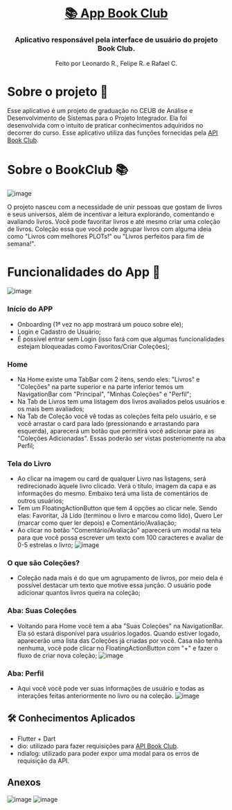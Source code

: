 <h1 align="center">
    <a href="#" alt="Api Book Club 📚"> 📚 App Book Club </a>
</h1>

<h3 align="center">
    Aplicativo responsável pela interface de usuário do projeto Book Club.
</h3>

<p align="center">
  Feito por Leonardo R., Felipe R. e Rafael C.
</p>

# Sobre o projeto 🤔

Esse aplicativo é um projeto de graduação no CEUB de Análise e Desenvolvimento de Sistemas para o Projeto Integrador. Ela foi desenvolvida com o intuito de praticar conhecimentos adquiridos no decorrer do curso. Esse aplicativo utiliza das funções fornecidas pela [API Book Club](https://github.com/Lramosdlima/api-book-club).

# Sobre o BookClub 📚

![image](https://github.com/user-attachments/assets/d64847ce-b03b-441f-beff-cd3f9c19ff48)

O projeto nasceu com a necessidade de unir pessoas que gostam de livros e seus universos, além de incentivar a leitura explorando, comentando e avaliando livros. Você pode favoritar livros e até mesmo criar uma coleção de livros. Coleção essa que você pode agrupar livros com alguma ideia como "Livros com melhores PLOTs!" ou "Livros perfeitos para fim de semana!".

# Funcionalidades do App 📲
![image](https://github.com/user-attachments/assets/e206a205-5506-43b7-8b69-7dcab6c8e014)

### Início do APP
- Onboarding (1ª vez no app mostrará um pouco sobre ele);
- Login e Cadastro de Usuário;
- É possível entrar sem Login (isso fará com que algumas funcionalidades estejam bloqueadas como Favoritos/Criar Coleções);

### Home
- Na Home existe uma TabBar com 2 itens, sendo eles: "Livros" e "Coleções" na parte superior e na parte inferior temos um NavigationBar com "Principal", "Minhas Coleções" e "Perfil";
- Na Tab de Livros tem uma listagem dos livros avaliados pelos usuários e os mais bem avaliados;
- Na Tab de Coleção você vê todas as coleções feita pelo usuário, e se você arrastar o card para lado (pressionando e arrastando para esquerda), aparecerá um botão que permitirá você adicionar para as "Coleções Adicionadas". Essas poderão ser vistas posteriomente na aba Perfil;

### Tela do Livro
- Ao clicar na imagem ou card de qualquer Livro nas listagens, será redirecionado àquele livro clicado. Verá o título, imagem da capa e as informações do mesmo. Embaixo terá uma lista de comentários de outros usuários;
- Tem um FloatingActionButton que tem 4 opções ao clicar nele. Sendo elas: Favoritar, Já Lido (terminou o livro e marcou como lido), Quero Ler (marcar como quer ler depois) e Comentário/Avaliação;
- Ao clicar no botão "Comentário/Avaliação" aparecerá um modal na tela para que você possa escrever um texto com 100 caracteres e avaliar de 0-5 estrelas o livro;
![image](https://github.com/user-attachments/assets/63a1b5b4-64d9-417d-8a4e-be0a0831cf4b)

### O que são Coleções?
- Coleção nada mais é do que um agrupamento de livros, por meio dela é possível destacar um texto que motive essa junção. O usuário pode adicionar quantos livros queira na coleção;

### Aba: Suas Coleções
- Voltando para Home você tem a aba "Suas Coleções" na NavigationBar. Ela só estará disponível para usuários logados. Quando estiver logado, aparecerão uma lista das Coleções já criadas por você. Casa não tenha nenhuma, você pode clicar no FloatingActionButton com "+" e fazer o fluxo de criar nova coleção;
![image](https://github.com/user-attachments/assets/d30bfed8-c34f-4fdb-966c-33d50bb3d882)

### Aba: Perfil
- Aqui você você pode ver suas informações de usuário e todas as interações feitas anteriormente no livro ou na coleção.
![image](https://github.com/user-attachments/assets/b67ab214-f1ab-4637-bc43-f46583de0dee)


## 🛠 Conhecimentos Aplicados

- Flutter + Dart
- dio: utilizado para fazer requisições para [API Book Club](https://github.com/Lramosdlima/api-book-club).
- ndialog: utilizado para poder expor uma modal para os erros de requisição da API.

## Anexos
![image](https://github.com/user-attachments/assets/df73543a-11c8-492d-9692-6640bb08fac4)
![image](https://github.com/user-attachments/assets/1d37422d-b02e-40c1-9d11-2a5efe6f53ef)
